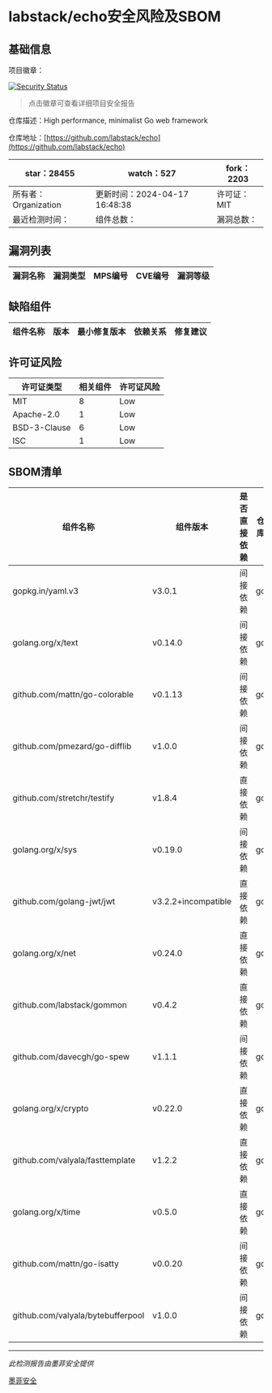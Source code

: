 # labstack/echo安全风险及SBOM

## 基础信息

项目徽章：

[![Security Status](https://www.murphysec.com/platform3/v31/badge/1780664686440669184.svg)](https://www.murphysec.com/console/report/1737177452197142528/1780664686440669184)

> 点击徽章可查看详细项目安全报告

仓库描述：High performance, minimalist Go web framework

仓库地址：[https://github.com/labstack/echo](https://github.com/labstack/echo)

| star：28455 | watch：527 | fork：2203 |
| ----------- | -------------- | ------------ |
| 所有者：Organization | 更新时间：2024-04-17 16:48:38 | 许可证：MIT |
| 最近检测时间： | 组件总数： | 漏洞总数： |




## 漏洞列表

| 漏洞名称 | 漏洞类型 | MPS编号 | CVE编号 | 漏洞等级 |
| ------- | ------ | ------- | ------ | ----- |





## 缺陷组件

| 组件名称 | 版本 | 最小修复版本 | 依赖关系 | 修复建议 |
| -------- | ---- | ------------ | -------- | -------- |





## 许可证风险

| 许可证类型 | 相关组件 | 许可证风险 |
| ---------- | -------- | ---------- |
|MIT|8|Low|
|Apache-2.0|1|Low|
|BSD-3-Clause|6|Low|
|ISC|1|Low|




## SBOM清单

| 组件名称 | 组件版本 | 是否直接依赖 | 仓库 |
| -------- | -------- | ------------ | ---- |
|gopkg.in/yaml.v3|v3.0.1|间接依赖|go|
|golang.org/x/text|v0.14.0|间接依赖|go|
|github.com/mattn/go-colorable|v0.1.13|间接依赖|go|
|github.com/pmezard/go-difflib|v1.0.0|间接依赖|go|
|github.com/stretchr/testify|v1.8.4|直接依赖|go|
|golang.org/x/sys|v0.19.0|间接依赖|go|
|github.com/golang-jwt/jwt|v3.2.2+incompatible|直接依赖|go|
|golang.org/x/net|v0.24.0|直接依赖|go|
|github.com/labstack/gommon|v0.4.2|直接依赖|go|
|github.com/davecgh/go-spew|v1.1.1|间接依赖|go|
|golang.org/x/crypto|v0.22.0|直接依赖|go|
|github.com/valyala/fasttemplate|v1.2.2|直接依赖|go|
|golang.org/x/time|v0.5.0|直接依赖|go|
|github.com/mattn/go-isatty|v0.0.20|间接依赖|go|
|github.com/valyala/bytebufferpool|v1.0.0|间接依赖|go|


------

*此检测报告由墨菲安全提供*

[墨菲安全](www.murphysec.com)